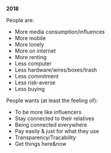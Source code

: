 **2018**

People are:

- More media consumption/influences
- More mobile
- More lonely
- More on internet
- More renting
- Less computer
- Less hardware/wires/boxes/trash
- Less commitment
- Less risk-averse
- Less buying

People wants (at least the feeling of):

- To be more like influencers
- Stay connected to their relatives
- Being connected everywhere
- Pay easily & just for what they use
- Transparency/Tracability
- Get things here&now